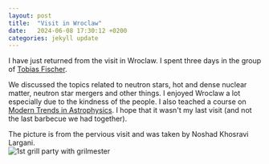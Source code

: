 ```yaml
---
layout: post
title:  "Visit in Wroclaw"
date:   2024-06-08 17:30:12 +0200
categories: jekyll update
---
```


I have just returned from the visit in Wroclaw. I spent three days in the group of [Tobias Fischer](http://www.ift.uni.wroc.pl/~fischer/). 

We discussed the topics related to neutron stars, hot and dense nuclear matter, neutron star mergers and other things. I enjoyed Wroclaw a lot especially due to the kindness of the people. I also teached a course on [Modern Trends in Astrophysics](https://murbanec.github.io/jekyll/update/2024/06/07/Modern-trends.html). I hope that it wasn't my last visit (and not the last barbecue we had together).

The picture is from the pervious visit and was taken by Noshad Khosravi Largani.  
![1st grill party with grilmester](/images/first_party.png)